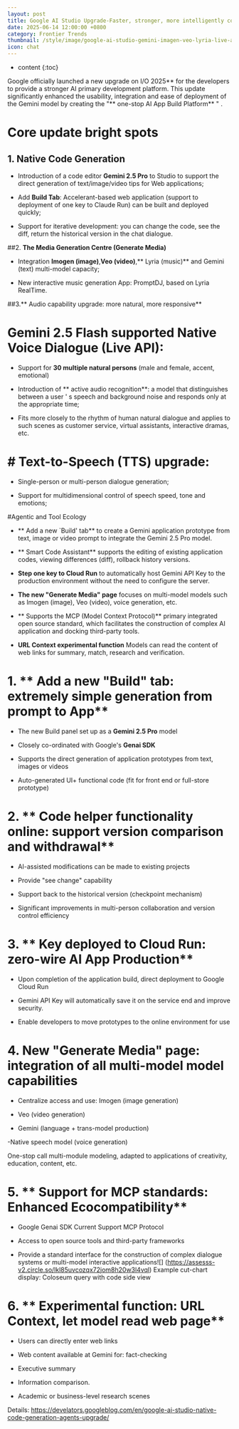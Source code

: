 ```yaml
---
layout: post
title: Google AI Studio Upgrade-Faster, stronger, more intelligently constructed Gemini applications integrated Imagen, Veo, Lyria, etc. support Live API
date: 2025-06-14 12:00:00 +0800
category: Frontier Trends
thumbnail: /style/image/google-ai-studio-gemini-imagen-veo-lyria-live-api_1.jpg
icon: chat
---
```

* content
{:toc}

Google officially launched a new upgrade on I/O 2025** for the developers to provide a stronger AI primary development platform. This update significantly enhanced the usability, integration and ease of deployment of the Gemini model by creating the "** one-stop AI App Build Platform** " .

# Core update bright spots

## 1. **Native Code Generation**

- Introduction of a code editor **Gemini 2.5 Pro** to Studio to support the direct generation of text/image/video tips for Web applications;

- Add **Build Tab**: Accelerant-based web application (support to deployment of one key to Claude Run) can be built and deployed quickly;

- Support for iterative development: you can change the code, see the diff, return the historical version in the chat dialogue.

##2. **The Media Generation Centre (Generate Media)**

- Integration **Imogen (image)**,**Veo (video)**,** Lyria (music)** and Gemini (text) multi-model capacity;

- New interactive music generation App: PromptDJ, based on Lyria RealTime.

##3.** Audio capability upgrade: more natural, more responsive**

# Gemini 2.5 Flash supported Native Voice Dialogue (Live API):

- Support for **30 multiple natural persons** (male and female, accent, emotional)

- Introduction of ** active audio recognition**: a model that distinguishes between a user ' s speech and background noise and responds only at the appropriate time;

- Fits more closely to the rhythm of human natural dialogue and applies to such scenes as customer service, virtual assistants, interactive dramas, etc.

# #  Text-to-Speech (TTS) upgrade:

- Single-person or multi-person dialogue generation;

- Support for multidimensional control of speech speed, tone and emotions;

#Agentic and Tool Ecology

- ** Add a new `Build' tab** to create a Gemini application prototype from text, image or video prompt to integrate the Gemini 2.5 Pro model.

- ** Smart Code Assistant** supports the editing of existing application codes, viewing differences (diff), rollback history versions.

- **Step one key to Cloud Run** to automatically host Gemini API Key to the production environment without the need to configure the server.

- **The new "Generate Media" page** focuses on multi-model models such as Imogen (image), Veo (video), voice generation, etc.

- ** Supports the MCP (Model Context Protocol)** primary integrated open source standard, which facilitates the construction of complex AI application and docking third-party tools.

- **URL Context experimental function** Models can read the content of web links for summary, match, research and verification.

#  1. ** Add a new "Build" tab: extremely simple generation from prompt to App**

- The new Build panel set up as a **Gemini 2.5 Pro** model

- Closely co-ordinated with Google's **Genai SDK**

- Supports the direct generation of application prototypes from text, images or videos

- Auto-generated UI+ functional code (fit for front end or full-store prototype)

#  2. ** Code helper functionality online: support version comparison and withdrawal**

- AI-assisted modifications can be made to existing projects

- Provide "see change" capability

- Support back to the historical version (checkpoint mechanism)

- Significant improvements in multi-person collaboration and version control efficiency

#  3. ** Key deployed to Cloud Run: zero-wire AI App Production**

- Upon completion of the application build, direct deployment to Google Cloud Run

- Gemini API Key will automatically save it on the service end and improve security.

- Enable developers to move prototypes to the online environment for use

#  4. **New "Generate Media" page: integration of all multi-model model capabilities**

- Centralize access and use: Imogen (image generation)

- Veo (video generation)

- Gemini (language + trans-model production)

-Native speech model (voice generation)

One-stop call multi-module modeling, adapted to applications of creativity, education, content, etc.

#  5. ** Support for MCP standards: Enhanced Ecocompatibility**

- Google Genai SDK Current Support MCP Protocol

- Access to open source tools and third-party frameworks

- Provide a standard interface for the construction of complex dialogue systems or multi-model interactive applications![] (https://assesss-v2.circle.so/lkl85uvcozqx72jom8h20w3l4vql)  Example cut-chart display: Coloseum query with code side view

# 6. ** Experimental function: URL Context, let model read web page**

- Users can directly enter web links

- Web content available at Gemini for: fact-checking

- Executive summary

- Information comparison.

- Academic or business-level research scenes

Details: https://develators.googleblog.com/en/google-ai-studio-native-code-generation-agents-upgrade/